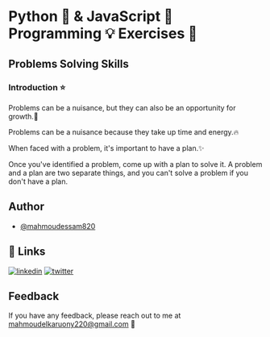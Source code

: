 # Python 🐍 & JavaScript 🐲 Programming 💡 Exercises 🧠

## Problems Solving Skills

### Introduction ⭐

Problems can be a nuisance, but they can also be an opportunity for growth.🚀

Problems can be a nuisance because they take up time and energy.🔥

When faced with a problem, it's important to have a plan.✨

Once you've identified a problem, come up with a plan to solve it. A problem and a plan are two separate things, and you can't solve a problem if you don't have a plan.

## Author

- [@mahmoudessam820](https://github.com/mahmoudessam820)

## 🔗 Links

[![linkedin](https://img.shields.io/badge/linkedin-0A66C2?style=for-the-badge&logo=linkedin&logoColor=white)](https://www.linkedin.com/in/mahmoud-el-kariouny-822719149/)
[![twitter](https://img.shields.io/badge/twitter-1DA1F2?style=for-the-badge&logo=twitter&logoColor=white)](https://twitter.com/Mahmoud42275)

## Feedback

If you have any feedback, please reach out to me at mahmoudelkaruony220@gmail.com 📧

